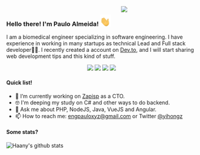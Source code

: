 <img align='right' src='https://user-images.githubusercontent.com/5713670/87202985-820dcb80-c2b6-11ea-9f56-7ec461c497c3.gif' width='200"'>

### Hello there! I'm Paulo Almeida! <img height="30" width="30" src="https://github.com/yihongz/yihongz/blob/main/tenor.gif" />

I am a biomedical engineer specializing in software engineering. I have experience in working in many startups as technical Lead and Full stack developer👨‍💻. I recently created a account on [Dev.to](https://dev.to/yihongz), and I will start sharing web development tips and this kind of stuff.

<p align="center">
<a href= "https://www.linkedin.com/in/paulo-victor-s-almeida-2a1351157/"><img src="https://img.icons8.com/material-outlined/30/000000/linkedin.png"/></a>
<a href= "https://dev.to/yihongz11"><img src="https://img.icons8.com/windows/32/000000/dev.png"/></a>
<a href= "https://twitter.com/yihongz11"><img src="https://img.icons8.com/material-outlined/30/000000/twitter.png"/></a>
<a href= "mailto:engpauloxyz@gmail.com"><img src="https://img.icons8.com/ios-filled/28/gmail.png"/></a>
</p>

#### Quick list!

- 📱  I’m currently working on [Zapisp](https://www.zapisp.com.br) as a CTO.
- 🤓 I'm deeping my study on C# and other ways to do backend.
- 💬 Ask me about PHP, NodeJS, Java, VueJS and Angular.
- 📫 How to reach me: engpauloxyz@gmail.com or Twitter [@yihongz](https://twitter.com/yihongz)

#### Some stats?

![Haany's github stats](https://github-readme-stats.vercel.app/api?username=yihongz&show_icons=true&hide=[%22issues%22])
